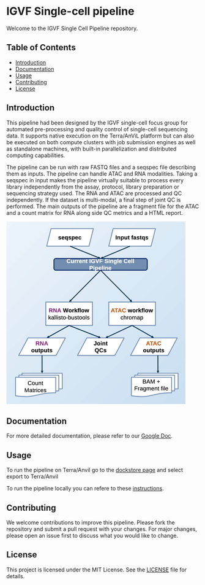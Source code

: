 # IGVF Single-cell pipeline

Welcome to the IGVF Single Cell Pipeline repository. 

## Table of Contents

- [Introduction](#introduction)
- [Documentation](#documentation)
- [Usage](#usage)
- [Contributing](#contributing)
- [License](#license)

## Introduction

This pipeline had been designed by the IGVF single-cell focus group for automated pre-processing and quality control of single-cell sequencing data. It supports native execution on the Terra/AnViL platform but can also be executed on both compute clusters with job submission engines as well as standalone machines, with built-in parallelization and distributed computing capabilities. 

The pipeline can be run with raw FASTQ files and a seqspec file describing them as inputs. The pipeline can handle ATAC and RNA modalities. Taking a seqspec in input makes the pipeline virtually suitable to process every library independently from the assay, protocol, library preparation or sequencing strategy used.
The RNA and ATAC are processed and QC independently. If the dataset is multi-modal, a final step of joint QC is performed. The main outputs of the pipeline are a fragment file for the ATAC and a count matrix for RNA along side QC metrics and a HTML report.

![Pipeline Overview](docs/images/pipeline_flowchart.png)


## Documentation

For more detailed documentation, please refer to our [Google Doc](https://docs.google.com/document/d/1NgNYDduZsThKTyND8DI1DIMwiG9q-Rt462377_NZXis/edit).

## Usage

To run the pipeline on Terra/Anvil go to the [dockstore page](https://dockstore.org/workflows/github.com/IGVF/single-cell-pipeline/IGVF-single_cell_pipeline:main?tab=info) and select export to Terra/Anvil


To run the pipeline locally you can refere to these [instructions](docs/install-pipeline-locally.org).

## Contributing

We welcome contributions to improve this pipeline. Please fork the repository and submit a pull request with your changes. For major changes, please open an issue first to discuss what you would like to change.

## License

This project is licensed under the MIT License. See the [LICENSE](LICENSE) file for details.
